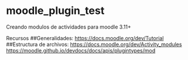 # moodle_plugin_test

Creando modulos de actividades para moodle 3.11+

Recursos
##Generalidades:
    https://docs.moodle.org/dev/Tutorial
##Estructura de archivos:
https://docs.moodle.org/dev/Activity_modules
https://moodle.github.io/devdocs/docs/apis/plugintypes/mod
